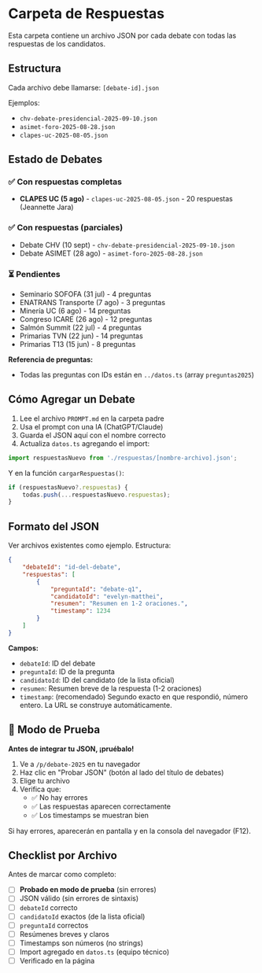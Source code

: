 # Carpeta de Respuestas

Esta carpeta contiene un archivo JSON por cada debate con todas las respuestas de los candidatos.

## Estructura

Cada archivo debe llamarse: `[debate-id].json`

Ejemplos:

- `chv-debate-presidencial-2025-09-10.json`
- `asimet-foro-2025-08-28.json`
- `clapes-uc-2025-08-05.json`

## Estado de Debates

### ✅ Con respuestas completas

- **CLAPES UC (5 ago)** - `clapes-uc-2025-08-05.json` - 20 respuestas (Jeannette Jara)

### ✅ Con respuestas (parciales)

- Debate CHV (10 sept) - `chv-debate-presidencial-2025-09-10.json`
- Debate ASIMET (28 ago) - `asimet-foro-2025-08-28.json`

### ⏳ Pendientes

- Seminario SOFOFA (31 jul) - 4 preguntas
- ENATRANS Transporte (7 ago) - 3 preguntas
- Minería UC (6 ago) - 14 preguntas
- Congreso ICARE (26 ago) - 12 preguntas
- Salmón Summit (22 jul) - 4 preguntas
- Primarias TVN (22 jun) - 14 preguntas
- Primarias T13 (15 jun) - 8 preguntas

**Referencia de preguntas:**

- Todas las preguntas con IDs están en `../datos.ts` (array `preguntas2025`)

## Cómo Agregar un Debate

1. Lee el archivo `PROMPT.md` en la carpeta padre
2. Usa el prompt con una IA (ChatGPT/Claude)
3. Guarda el JSON aquí con el nombre correcto
4. Actualiza `datos.ts` agregando el import:

```typescript
import respuestasNuevo from './respuestas/[nombre-archivo].json';
```

Y en la función `cargarRespuestas()`:

```typescript
if (respuestasNuevo?.respuestas) {
	todas.push(...respuestasNuevo.respuestas);
}
```

## Formato del JSON

Ver archivos existentes como ejemplo. Estructura:

```json
{
	"debateId": "id-del-debate",
	"respuestas": [
		{
			"preguntaId": "debate-q1",
			"candidatoId": "evelyn-matthei",
			"resumen": "Resumen en 1-2 oraciones.",
			"timestamp": 1234
		}
	]
}
```

**Campos:**

- `debateId`: ID del debate
- `preguntaId`: ID de la pregunta
- `candidatoId`: ID del candidato (de la lista oficial)
- `resumen`: Resumen breve de la respuesta (1-2 oraciones)
- `timestamp`: (recomendado) Segundo exacto en que respondió, número entero. La URL se construye automáticamente.

## 🧪 Modo de Prueba

**Antes de integrar tu JSON, ¡pruébalo!**

1. Ve a `/p/debate-2025` en tu navegador
2. Haz clic en "Probar JSON" (botón al lado del título de debates)
3. Elige tu archivo
4. Verifica que:
   - ✅ No hay errores
   - ✅ Las respuestas aparecen correctamente
   - ✅ Los timestamps se muestran bien

Si hay errores, aparecerán en pantalla y en la consola del navegador (F12).

## Checklist por Archivo

Antes de marcar como completo:

- [ ] **Probado en modo de prueba** (sin errores)
- [ ] JSON válido (sin errores de sintaxis)
- [ ] `debateId` correcto
- [ ] `candidatoId` exactos (de la lista oficial)
- [ ] `preguntaId` correctos
- [ ] Resúmenes breves y claros
- [ ] Timestamps son números (no strings)
- [ ] Import agregado en `datos.ts` (equipo técnico)
- [ ] Verificado en la página
